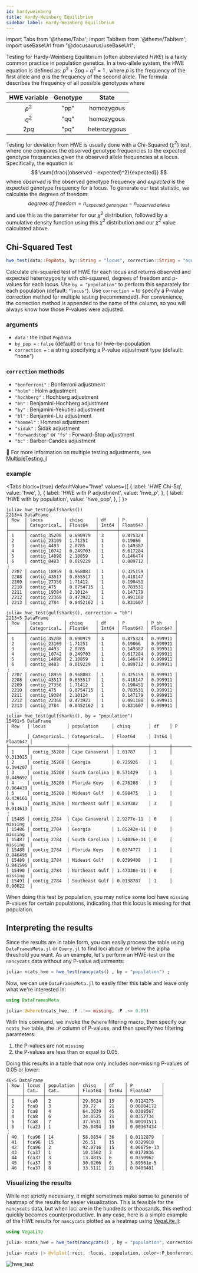 ```yaml
---
id: hardyweinberg
title: Hardy-Weinberg Equilibrium
sidebar_label: Hardy-Weinberg Equilibrium
---
```

import Tabs from '@theme/Tabs';
import TabItem from '@theme/TabItem';
import useBaseUrl from "@docusaurus/useBaseUrl";

<link rel="stylesheet" href={useBaseUrl("katex/katex.min.css")} />

Testing for Hardy-Weinberg Equilibrium (often abbreviated _HWE_) is a fairly common practice in population genetics. In a two-allele system, the HWE equation is defined as: $p^2 + 2pq + q^2 = 1$ , where $p$ is the frequency of the first allele and $q$ is the frequency of the second allele. The formula describes the frequency of all possible genotypes where

| HWE variable | Genotype |    State     |
| :----------: | :------: | :----------: |
|    $p^2$    |   "pp"   |  homozygous  |
|    $q^2$    |   "qq"   |  homozygous  |
|    $2pq$     |   "pq"   | heterozygous |

Testing for deviation from HWE is usually done with a Chi-Squared ($\chi^2$) test, where one compares the observed genotype frequencies to the expected genotype frequencies given the observed allele frequencies at a locus. Specifically, the equation is
$$
\sum{\frac{(observed - expected)^2}{expected}}
$$
where $observed$ is the observed genotype frequency and $expected$ is the expected genotype frequency for a locus. To generate our test statistic, we calculate the degrees of freedom: 
$$
degrees\ of\ freedom = n_{expected\ genotypes} - n_{observed\ alleles}
$$ 
and use this as the parameter for our $\chi^2$ distribution, followed by a cumulative density function using this $\chi^2$ distribution and our $\chi^2$ value calculated above.

## Chi-Squared Test

```julia
hwe_test(data::PopData, by::String = "locus", correction::String = "none")
```

Calculate chi-squared test of HWE for each locus and returns observed and expected heterozygosity with chi-squared, degrees of freedom and p-values for each locus. Use `by = "population"` to perform this separately for each population (default: `"locus"`). Use `correction =` to specify a P-value correction method for multiple testing (recommended). For convenience, the correction method is appended to the name of the column, so you will always know how those P-values were adjusted.

### arguments

- `data` : the input `PopData`
- `by_pop =` : `false` (default) or `true` for hwe-by-population
- `correction =`  : a string specifying a P-value adjustment type (default: "none")

### `correction` methods

- `"bonferroni"` : Bonferroni adjustment
- `"holm"` : Holm adjustment
- `"hochberg"` : Hochberg adjustment
- `"bh"` : Benjamini-Hochberg adjustment
- `"by"` : Benjamini-Yekutieli adjustment
- `"bl"`  : Benjamini-Liu adjustment
- `"hommel"` : Hommel adjustment
- `"sidak"` : Šidák adjustment
- `"forwardstop"` or `"fs"` : Forward-Stop adjustment
- `"bc"` : Barber-Candès adjustment

:thinking: For more information on multiple testing adjustments, see [MultipleTesting.jl](https://juliangehring.github.io/MultipleTesting.jl/stable/)

### example
<Tabs
  block={true}
  defaultValue="hwe"
  values={[
    { label: 'HWE Chi-Sq', value: 'hwe', },
    { label: 'HWE with P adjustment', value: 'hwe_p', },
    { label: 'HWE with by population', value: 'hwe_pop', },
  ]
}>
<TabItem value="hwe">

```
julia> hwe_test(gulfsharks())
2213×4 DataFrame
│ Row  │ locus        │ chisq     │ df    │ P        │
│      │ Categorical… │ Float64   │ Int64 │ Float64? │
├──────┼──────────────┼───────────┼───────┼──────────┤
│ 1    │ contig_35208 │ 0.690979  │ 3     │ 0.875324 │
│ 2    │ contig_23109 │ 1.71251   │ 1     │ 0.19066  │
│ 3    │ contig_4493  │ 2.0785    │ 1     │ 0.149387 │
│ 4    │ contig_10742 │ 0.249703  │ 1     │ 0.617284 │
│ 5    │ contig_14898 │ 2.10859   │ 1     │ 0.146474 │
│ 6    │ contig_8483  │ 0.019229  │ 1     │ 0.889712 │
⋮
│ 2207 │ contig_18959 │ 0.968083  │ 1     │ 0.325159 │
│ 2208 │ contig_43517 │ 0.655517  │ 1     │ 0.418147 │
│ 2209 │ contig_27356 │ 1.71412   │ 1     │ 0.190451 │
│ 2210 │ contig_475   │ 0.0754715 │ 1     │ 0.783531 │
│ 2211 │ contig_19384 │ 2.10124   │ 1     │ 0.147179 │
│ 2212 │ contig_22368 │ 0.473923  │ 1     │ 0.491188 │
│ 2213 │ contig_2784  │ 0.0452162 │ 1     │ 0.831607 │
```

</TabItem>
<TabItem value="hwe_p">

```
julia> hwe_test(gulfsharks(), correction = "bh")
2213×5 DataFrame
│ Row  │ locus        │ chisq     │ df    │ P        │ P_bh     │
│      │ Categorical… │ Float64   │ Int64 │ Float64? │ Float64? │
├──────┼──────────────┼───────────┼───────┼──────────┼──────────┤
│ 1    │ contig_35208 │ 0.690979  │ 3     │ 0.875324 │ 0.999911 │
│ 2    │ contig_23109 │ 1.71251   │ 1     │ 0.19066  │ 0.999911 │
│ 3    │ contig_4493  │ 2.0785    │ 1     │ 0.149387 │ 0.999911 │
│ 4    │ contig_10742 │ 0.249703  │ 1     │ 0.617284 │ 0.999911 │
│ 5    │ contig_14898 │ 2.10859   │ 1     │ 0.146474 │ 0.999911 │
│ 6    │ contig_8483  │ 0.019229  │ 1     │ 0.889712 │ 0.999911 │
⋮
│ 2207 │ contig_18959 │ 0.968083  │ 1     │ 0.325159 │ 0.999911 │
│ 2208 │ contig_43517 │ 0.655517  │ 1     │ 0.418147 │ 0.999911 │
│ 2209 │ contig_27356 │ 1.71412   │ 1     │ 0.190451 │ 0.999911 │
│ 2210 │ contig_475   │ 0.0754715 │ 1     │ 0.783531 │ 0.999911 │
│ 2211 │ contig_19384 │ 2.10124   │ 1     │ 0.147179 │ 0.999911 │
│ 2212 │ contig_22368 │ 0.473923  │ 1     │ 0.491188 │ 0.999911 │
│ 2213 │ contig_2784  │ 0.0452162 │ 1     │ 0.831607 │ 0.999911 │
```

</TabItem>
<TabItem value="hwe_pop">

```
julia> hwe_test(gulfsharks(), by = "population")
15491×5 DataFrame
│ Row   │ locus        │ population     │ chisq       │ df    │ P        │
│       │ Categorical… │ Categorical…   │ Float64     │ Int64 │ Float64? │
├───────┼──────────────┼────────────────┼─────────────┼───────┼──────────┤
│ 1     │ contig_35208 │ Cape Canaveral │ 1.01787     │ 1     │ 0.313025 │
│ 2     │ contig_35208 │ Georgia        │ 0.725926    │ 1     │ 0.394207 │
│ 3     │ contig_35208 │ South Carolina │ 0.571429    │ 1     │ 0.449692 │
│ 4     │ contig_35208 │ Florida Keys   │ 0.276208    │ 3     │ 0.964439 │
│ 5     │ contig_35208 │ Mideast Gulf   │ 0.598475    │ 1     │ 0.439161 │
│ 6     │ contig_35208 │ Northeast Gulf │ 0.519382    │ 3     │ 0.914613 │
⋮
│ 15485 │ contig_2784  │ Cape Canaveral │ 2.9277e-11  │ 0     │ missing  │
│ 15486 │ contig_2784  │ Georgia        │ 1.05242e-11 │ 0     │ missing  │
│ 15487 │ contig_2784  │ South Carolina │ 1.94026e-11 │ 0     │ missing  │
│ 15488 │ contig_2784  │ Florida Keys   │ 0.0374777   │ 1     │ 0.846496 │
│ 15489 │ contig_2784  │ Mideast Gulf   │ 0.0399408   │ 1     │ 0.841596 │
│ 15490 │ contig_2784  │ Northeast Gulf │ 1.47338e-11 │ 0     │ missing  │
│ 15491 │ contig_2784  │ Southeast Gulf │ 0.0138787   │ 1     │ 0.90622  │
```
When doing this test by population, you may notice some loci have `missing` P-values for certain populations, indicating that this locus is missing for that population. 

</TabItem>
</Tabs>

## Interpreting the results
Since the results are in table form, you can easily process the table using `DataFramesMeta.jl` or `Query.jl` to find loci above or below the alpha threshold you want. As an example, let's perform an HWE-test on the `nancycats` data without any P-value adjustments:
```julia
julia> ncats_hwe = hwe_test(nancycats() , by = "population") ;
```
Now, we can use `DataFramesMeta.jl` to easily filter this table and leave only what we're interested in:
```julia
using DataFramesMeta

julia> @where(ncats_hwe, :P .!== missing, :P .<= 0.05)
```
With this command, we invoke the `@where` filtering macro, then specify our `ncats_hwe` table, the `:P` column of P-values, and then specify two filtering parameters: 
1. the P-values are not `missing`
2. the P-values are less than or equal to 0.05. 

Doing this results in a table that now only includes non-missing P-values of 0.05 or lower:
```
46×5 DataFrame
│ Row │ locus │ population │ chisq   │ df    │ P           │
│     │ Cat…  │ Cat…       │ Float64 │ Int64 │ Float64?    │
├─────┼───────┼────────────┼─────────┼───────┼─────────────┤
│ 1   │ fca8  │ 2          │ 29.8624 │ 15    │ 0.0124275   │
│ 2   │ fca8  │ 3          │ 39.72   │ 21    │ 0.00804172  │
│ 3   │ fca8  │ 4          │ 64.3039 │ 45    │ 0.0308567   │
│ 4   │ fca8  │ 6          │ 34.0525 │ 21    │ 0.0357734   │
│ 5   │ fca8  │ 7          │ 37.6531 │ 15    │ 0.00101511  │
│ 6   │ fca23 │ 1          │ 26.0494 │ 10    │ 0.00367434  │
⋮
│ 40  │ fca96 │ 14         │ 58.0854 │ 36    │ 0.0112879   │
│ 41  │ fca96 │ 15         │ 26.51   │ 15    │ 0.0329918   │
│ 42  │ fca96 │ 2          │ 92.0716 │ 15    │ 4.06675e-13 │
│ 43  │ fca37 │ 1          │ 10.1562 │ 3     │ 0.0172836   │
│ 44  │ fca37 │ 3          │ 13.4815 │ 6     │ 0.0359962   │
│ 45  │ fca37 │ 5          │ 30.0206 │ 6     │ 3.89561e-5  │
│ 46  │ fca37 │ 8          │ 33.5111 │ 21    │ 0.0408481   │
```

### Visualizing the results
While not strictly necessary, it might sometimes make sense to generate of heatmap of the results for easier visualization. This is feasible for the `nancycats` data, but when loci are in the hundreds or thousands, this method quickly becomes counterproductive. In any case, here is a simple example of the HWE results for `nancycats` plotted as a heatmap using [VegaLite.jl](https://github.com/queryverse/VegaLite.jl):
```julia
using VegaLite

julia> ncats_hwe = hwe_test(nancycats() , by = "population", correction = "bonferroni");

julia> ncats |> @vlplot(:rect, :locus, :population, color=:P_bonferroni)
```
![hwe_test](/PopGen.jl/img/hwe_test.png)

